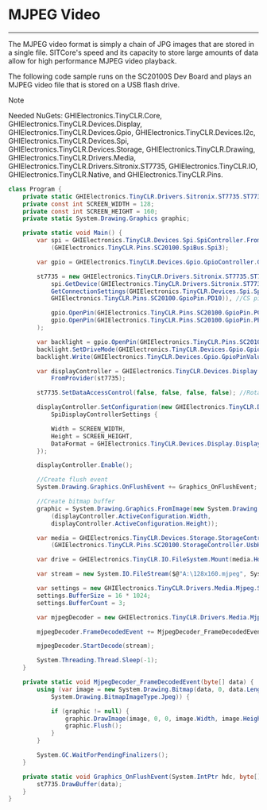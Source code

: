 # MJPEG Video
---
The MJPEG video format is simply a chain of JPG images that are stored in a single file. SITCore's speed and its capacity to store large amounts of data allow for high performance MJPEG video playback.

The following code sample runs on the SC20100S Dev Board and plays an MJPEG video file that is stored on a USB flash drive.

> [!Note]
> Needed NuGets: GHIElectronics.TinyCLR.Core, GHIElectronics.TinyCLR.Devices.Display, GHIElectronics.TinyCLR.Devices.Gpio, GHIElectronics.TinyCLR.Devices.I2c, GHIElectronics.TinyCLR.Devices.Spi, GHIElectronics.TinyCLR.Devices.Storage, GHIElectronics.TinyCLR.Drawing, GHIElectronics.TinyCLR.Drivers.Media, GHIElectronics.TinyCLR.Drivers.Sitronix.ST7735, GHIElectronics.TinyCLR.IO, GHIElectronics.TinyCLR.Native, and GHIElectronics.TinyCLR.Pins.

```cs
class Program {
    private static GHIElectronics.TinyCLR.Drivers.Sitronix.ST7735.ST7735Controller st7735;
    private const int SCREEN_WIDTH = 128;
    private const int SCREEN_HEIGHT = 160;
    private static System.Drawing.Graphics graphic;

    private static void Main() {
        var spi = GHIElectronics.TinyCLR.Devices.Spi.SpiController.FromName
            (GHIElectronics.TinyCLR.Pins.SC20100.SpiBus.Spi3);

        var gpio = GHIElectronics.TinyCLR.Devices.Gpio.GpioController.GetDefault();

        st7735 = new GHIElectronics.TinyCLR.Drivers.Sitronix.ST7735.ST7735Controller(
            spi.GetDevice(GHIElectronics.TinyCLR.Drivers.Sitronix.ST7735.ST7735Controller.
            GetConnectionSettings(GHIElectronics.TinyCLR.Devices.Spi.SpiChipSelectType.Gpio,
            GHIElectronics.TinyCLR.Pins.SC20100.GpioPin.PD10)), //CS pin.

            gpio.OpenPin(GHIElectronics.TinyCLR.Pins.SC20100.GpioPin.PC4), //RS pin.
            gpio.OpenPin(GHIElectronics.TinyCLR.Pins.SC20100.GpioPin.PE15) //RESET pin.
        );

        var backlight = gpio.OpenPin(GHIElectronics.TinyCLR.Pins.SC20100.GpioPin.PE5);
        backlight.SetDriveMode(GHIElectronics.TinyCLR.Devices.Gpio.GpioPinDriveMode.Output);
        backlight.Write(GHIElectronics.TinyCLR.Devices.Gpio.GpioPinValue.High);

        var displayController = GHIElectronics.TinyCLR.Devices.Display.DisplayController.
            FromProvider(st7735);

        st7735.SetDataAccessControl(false, false, false, false); //Rotate the screen.

        displayController.SetConfiguration(new GHIElectronics.TinyCLR.Devices.Display.
            SpiDisplayControllerSettings {

            Width = SCREEN_WIDTH,
            Height = SCREEN_HEIGHT,
            DataFormat = GHIElectronics.TinyCLR.Devices.Display.DisplayDataFormat.Rgb565
        });

        displayController.Enable();

        //Create flush event
        System.Drawing.Graphics.OnFlushEvent += Graphics_OnFlushEvent;

        //Create bitmap buffer
        graphic = System.Drawing.Graphics.FromImage(new System.Drawing.Bitmap
            (displayController.ActiveConfiguration.Width,
            displayController.ActiveConfiguration.Height));

        var media = GHIElectronics.TinyCLR.Devices.Storage.StorageController.FromName
            (GHIElectronics.TinyCLR.Pins.SC20100.StorageController.UsbHostMassStorage);

        var drive = GHIElectronics.TinyCLR.IO.FileSystem.Mount(media.Hdc);

        var stream = new System.IO.FileStream($@"A:\128x160.mjpeg", System.IO.FileMode.Open);

        var settings = new GHIElectronics.TinyCLR.Drivers.Media.Mjpeg.Setting();
        settings.BufferSize = 16 * 1024;
        settings.BufferCount = 3;

        var mjpegDecoder = new GHIElectronics.TinyCLR.Drivers.Media.Mjpeg(settings);

        mjpegDecoder.FrameDecodedEvent += MjpegDecoder_FrameDecodedEvent;

        mjpegDecoder.StartDecode(stream);

        System.Threading.Thread.Sleep(-1);
    }

    private static void MjpegDecoder_FrameDecodedEvent(byte[] data) {
        using (var image = new System.Drawing.Bitmap(data, 0, data.Length,
            System.Drawing.BitmapImageType.Jpeg)) {

            if (graphic != null) {
                graphic.DrawImage(image, 0, 0, image.Width, image.Height);
                graphic.Flush();
            }
        }

        System.GC.WaitForPendingFinalizers();
    }

    private static void Graphics_OnFlushEvent(System.IntPtr hdc, byte[] data) {
        st7735.DrawBuffer(data);
    }
}
```

